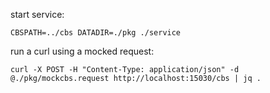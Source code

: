 start service:

```
CBSPATH=../cbs DATADIR=./pkg ./service
```


run a curl using a mocked request:

```
curl -X POST -H "Content-Type: application/json" -d @./pkg/mockcbs.request http://localhost:15030/cbs | jq .
```
